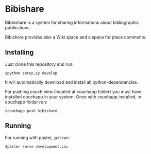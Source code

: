 Bibishare
=========

Bibbishare is a system for sharing informations about bibliographic publications.

Bibishare provides also a Wiki space and a space for place comments.

Installing
----------

Just clone this repository and run:

	$python setup.py develop

It will automatically download and install all python-dependencies.

For pushing couch view (located at couchapp folder) you must have installed
couchapp in your system. Once with couchapp installed, in couchapp folder
run:

	$couchapp push bibishare


Running
-------

For running with paster, just run:

	$paster serve development.ini
